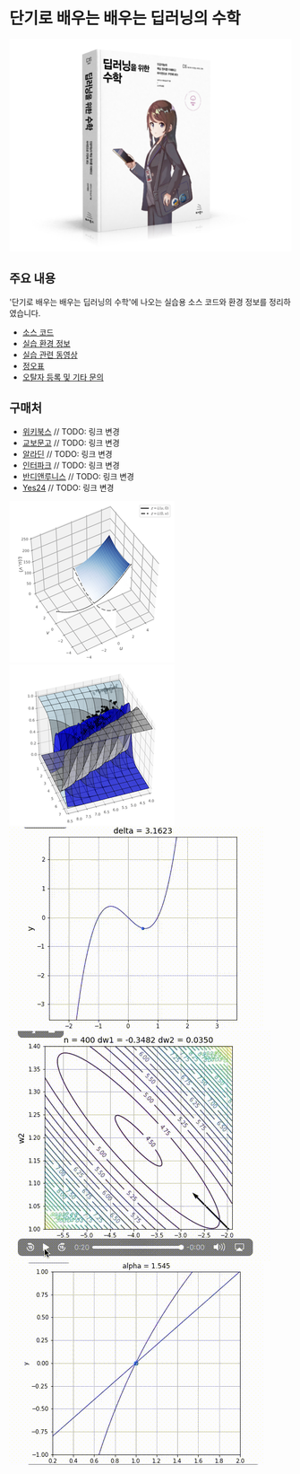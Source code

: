 # 단기로 배우는 배우는 딥러닝의 수학

![표지](images/mathdl_3D.png)


## 주요 내용
'단기로 배우는 배우는 딥러닝의 수학'에 나오는 실습용 소스 코드와 환경 정보를 정리하였습니다.

* [소스 코드](notebooks.md)
* [실습 환경 정보](notebook-ref.md)
* [실습 관련 동영상](animations.md)
* [정오표](https://wikibook.co.kr/mathdl/#errata)
* [오탈자 등록 및 기타 문의](https://wikibook.co.kr/support/contact/)

## 구매처

* [위키북스](https://www.amazon.co.jp/dp/4296102508/) // TODO: 링크 변경
* [교보문고](https://www.amazon.co.jp/dp/4296102508/) // TODO: 링크 변경
* [알라딘](https://www.amazon.co.jp/dp/4296102508/) // TODO: 링크 변경
* [인터파크](https://www.amazon.co.jp/dp/4296102508/) // TODO: 링크 변경
* [반디앤루니스](https://www.amazon.co.jp/dp/4296102508/) // TODO: 링크 변경
* [Yes24](https://www.amazon.co.jp/dp/4296102508/) // TODO: 링크 변경

![fig04-04](images/fig04-04.png) ![fig09-22](images/fig09-22.png) 
![diff](images/diff.gif) ![gradient-descent](images/gradient-descent.gif) ![log-animation](images/log-animation.gif) 
